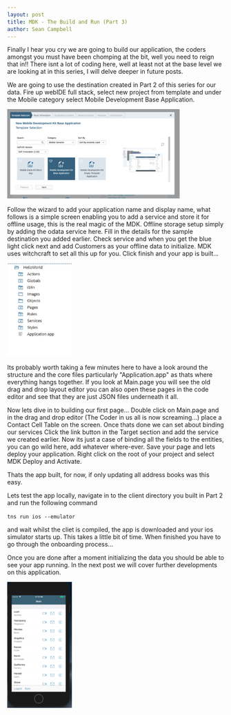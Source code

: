 ```yaml
---
layout: post
title: MDK - The Build and Run (Part 3)
author: Sean Campbell
---
```


Finally I hear you cry we are going to build our application, the coders amongst you must have been chomping at the bit, well you need to reign that in!! There isnt a lot of coding here, well at least not at the base level we are looking at in this series, I will delve deeper in future posts.

We are going to use the destination created in Part 2 of this series for our data. Fire up webIDE full stack, select new project from template and under the Mobile category select Mobile Development Base Application.

<img src='../images/MDK/TemplateSelect.png' width='400px'>

Follow the wizard to add your application name and display name, what follows is a simple screen enabling you to add a service and store it for offline usage, this is the real magic of the MDK. Offline storage setup simply by adding the odata service here. Fill in the details for the sample destination you added earlier. Check service and when you get the blue light click next and add Customers as your offline data to initialize. MDK uses witchcraft to set all this up for you. Click finish and your app is built...

<img src='../images/MDK/Structure.png' width='150px'>

Its probably worth taking a few minutes here to have a look around the structure and the core files particularly "Application.app" as thats where everything hangs together. If you look at Main.page you will see the old drag and drop layout editor you can also open these pages in the code editor and see that they are just JSON files underneath it all.

Now lets dive in to building our first page... Double click on Main.page and in the drag and drop editor (The Coder in us all is now screaming...) place a Contact Cell Table on the screen. Once thats done we can set about binding our services Click the link button in the Target section and add the service we created earlier. Now its just a case of binding all the fields to the entities, you can go wild here, add whatever where-ever. Save your page and lets deploy your application. Right click on the root of your project and select MDK Deploy and Activate.

Thats the app built, for now, if only updating all address books was this easy.

Lets test the app locally, navigate in to the client directory you built in Part 2 and run the following command

<code>tns run ios --emulator</code>

and wait whilst the cliet is compiled, the app is downloaded and your ios simulator starts up. This takes a little bit of time. When finished you have to go through the onboarding process...

Once you are done after a moment initializing the data you should be able to see your app running. In the next post we will cover further developments on this application. 

<img src='../images/MDK/InitialApp.png' width='150px'>
